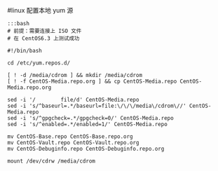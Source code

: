 #linux 配置本地 yum 源

    :::bash
    # 前提：需要连接上 ISO 文件
    # 在 CentOS6.3 上测试成功

    #!/bin/bash

    cd /etc/yum.repos.d/

    [ ! -d /media/cdrom ] && mkdir /media/cdrom
    [ ! -f CentOS-Media.repo.org ] && cp CentOS-Media.repo CentOS-Media.repo.org

    sed -i '/        file/d' CentOS-Media.repo
    sed -i 's/^baseurl=.*/baseurl=file:\/\/\/media\/cdrom\//' CentOS-Media.repo
    sed -i 's/^gpgcheck=.*/gpgcheck=0/' CentOS-Media.repo
    sed -i 's/^enabled=.*/enabled=1/' CentOS-Media.repo

    mv CentOS-Base.repo CentOS-Base.repo.org
    mv CentOS-Vault.repo CentOS-Vault.repo.org
    mv CentOS-Debuginfo.repo CentOS-Debuginfo.repo.org

    mount /dev/cdrw /media/cdrom

